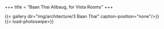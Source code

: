 +++
title = "Baan Thai Alibaug, for Vista Rooms"
+++

{{< gallery dir="img/architecture/3 Baan Thai" caption-position="none"/>}} {{< load-photoswipe>}}
